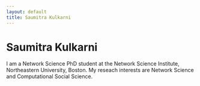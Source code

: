 ```yaml
---
layout: default
title: Saumitra Kulkarni
---
```


# Saumitra Kulkarni

I am a Network Science PhD student at the Network Science Institute, Northeastern University, Boston. My reseach interests are Network Science and Computational Social Science.